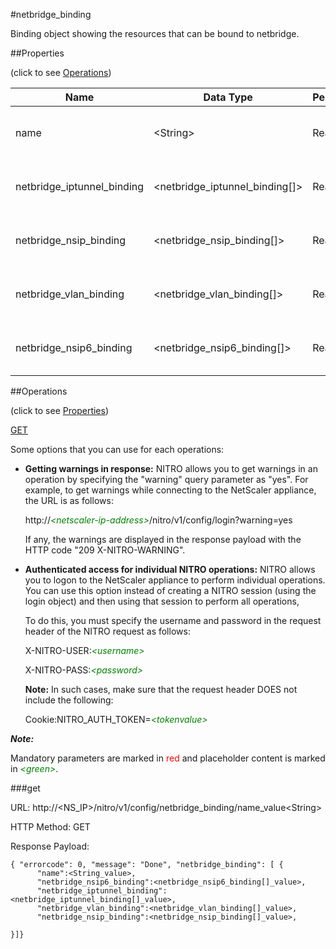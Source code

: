 #netbridge_binding

Binding object showing the resources that can be bound to netbridge.


##Properties 
<span>(click to see [Operations](#operations))</span>


<table><thead><tr><th>Name</th><th> Data Type</th><th> Permissions</th><th>Description</th></tr></thead><tbody><tr><td>name</td><td>&lt;String></td><td>Read-write</td><td>The name of the network bridge.</td><tr><tr><td>netbridge_iptunnel_binding</td><td>&lt;netbridge_iptunnel_binding[]></td><td>Read-only</td><td>iptunnel that can be bound to netbridge.</td><tr><tr><td>netbridge_nsip_binding</td><td>&lt;netbridge_nsip_binding[]></td><td>Read-only</td><td>nsip that can be bound to netbridge.</td><tr><tr><td>netbridge_vlan_binding</td><td>&lt;netbridge_vlan_binding[]></td><td>Read-only</td><td>vlan that can be bound to netbridge.</td><tr><tr><td>netbridge_nsip6_binding</td><td>&lt;netbridge_nsip6_binding[]></td><td>Read-only</td><td>nsip6 that can be bound to netbridge.</td><tr></tbody></table>
##Operations 
<span>(click to see [Properties](#properties))</span>


[GET](#get)


Some options that you can use for each operations:
<ul><li><p><b>Getting warnings in response:</b> NITRO allows you to get warnings in an operation by specifying the "warning" query parameter as "yes". For example, to get warnings while connecting to the NetScaler appliance, the URL is as follows:</p><p>http://<span style="color:green;font-style:italic;">&lt;netscaler-ip-address&gt;</span>/nitro/v1/config/login?warning=yes</p><p>If any, the warnings are displayed in the response payload with the HTTP code "209 X-NITRO-WARNING".</p></li><li><p><b>Authenticated access for individual NITRO operations:</b> NITRO allows you to logon to the NetScaler appliance to perform individual operations. You can use this option instead of creating a NITRO session (using the login object) and then using that session to perform all operations,</p><p>To do this, you must specify the username and password in the request header of the NITRO request as follows:</p><p>X-NITRO-USER:<span style="color:green;font-style:italic;">&lt;username&gt;</span></p><p>X-NITRO-PASS:<span style="color:green;font-style:italic;">&lt;password&gt;</span></p><p><b>Note:</b> In such cases, make sure that the request header DOES not include the following:</p><p>Cookie:NITRO_AUTH_TOKEN=<span style="color:green;font-style:italic;">&lt;tokenvalue&gt;</span></p></li></ul>



***Note:*** 
Mandatory parameters are marked in <span style="color:#FF0000;">red</span> and placeholder content is marked in <span style="color:green;font-style:italic">&lt;green&gt;</span>.

###get



URL: http://&lt;NS_IP&gt;/nitro/v1/config/netbridge_binding/name_value&lt;String&gt;
HTTP Method: GET
Response Payload: ```{ "errorcode": 0, "message": "Done", "netbridge_binding": [ {      "name":<String_value>,      "netbridge_nsip6_binding":<netbridge_nsip6_binding[]_value>,      "netbridge_iptunnel_binding":<netbridge_iptunnel_binding[]_value>,      "netbridge_vlan_binding":<netbridge_vlan_binding[]_value>,      "netbridge_nsip_binding":<netbridge_nsip_binding[]_value>,}]}```



